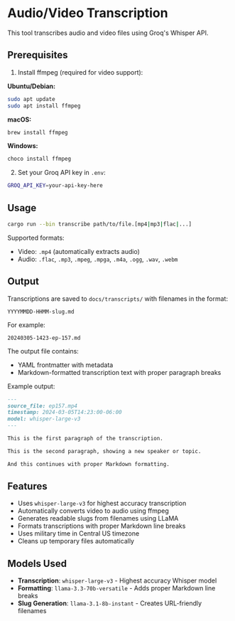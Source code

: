 # Audio/Video Transcription

This tool transcribes audio and video files using Groq's Whisper API.

## Prerequisites

1. Install ffmpeg (required for video support):

**Ubuntu/Debian:**

```bash
sudo apt update
sudo apt install ffmpeg
```

**macOS:**

```bash
brew install ffmpeg
```

**Windows:**

```bash
choco install ffmpeg
```

2. Set your Groq API key in `.env`:

```bash
GROQ_API_KEY=your-api-key-here
```

## Usage

```bash
cargo run --bin transcribe path/to/file.[mp4|mp3|flac|...]
```

Supported formats:

- Video: `.mp4` (automatically extracts audio)
- Audio: `.flac`, `.mp3`, `.mpeg`, `.mpga`, `.m4a`, `.ogg`, `.wav`, `.webm`

## Output

Transcriptions are saved to `docs/transcripts/` with filenames in the format:

```
YYYYMMDD-HHMM-slug.md
```

For example:

```
20240305-1423-ep-157.md
```

The output file contains:

- YAML frontmatter with metadata
- Markdown-formatted transcription text with proper paragraph breaks

Example output:

```markdown
---
source_file: ep157.mp4
timestamp: 2024-03-05T14:23:00-06:00
model: whisper-large-v3
---

This is the first paragraph of the transcription.

This is the second paragraph, showing a new speaker or topic.

And this continues with proper Markdown formatting.
```

## Features

- Uses `whisper-large-v3` for highest accuracy transcription
- Automatically converts video to audio using ffmpeg
- Generates readable slugs from filenames using LLaMA
- Formats transcriptions with proper Markdown line breaks
- Uses military time in Central US timezone
- Cleans up temporary files automatically

## Models Used

- **Transcription**: `whisper-large-v3` - Highest accuracy Whisper model
- **Formatting**: `llama-3.3-70b-versatile` - Adds proper Markdown line breaks
- **Slug Generation**: `llama-3.1-8b-instant` - Creates URL-friendly filenames
